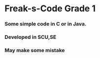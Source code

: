 # Freak-s-Code Grade 1

### Some simple code in C or in Java.
### Developed in SCU,SE
### May make some mistake
